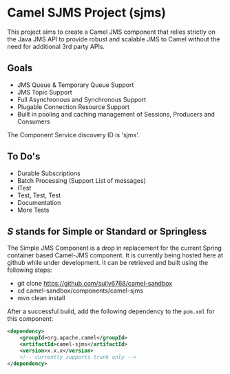 Camel SJMS Project (sjms)
====================
This project aims to create a Camel JMS component that relies strictly on the Java JMS API to 
provide robust and scalable JMS to Camel without the need for additional 3rd party APIs.

Goals
-----------
* JMS Queue & Temporary Queue Support
* JMS Topic Support
* Full Asynchronous and Synchronous Support
* Plugable Connection Resource Support
* Built in pooling and caching management of Sessions, Producers and Consumers 

The Component Service discovery ID is 'sjms'.

To Do's
-------
* Durable Subscriptions
* Batch Processing (Support List of messages)
* ITest
* Test, Test, Test
* Documentation
* More Tests


*S* stands for Simple or Standard or Springless
---------------------------------------------------------

The Simple JMS Component is a drop in replacement for the current Spring container based 
Camel-JMS component. It is currently being hosted here at github while under development.
It can be retrieved and built using the following steps:

* git clone https://github.com/sully6768/camel-sandbox
* cd camel-sandbox/components/camel-sjms
* mvn clean install

After a successful build, add the following dependency to the `pom.xml` for this component:
```xml
<dependency>
    <groupId>org.apache.camel</groupId>
    <artifactId>camel-sjms</artifactId>
    <version>x.x.x</version>
    <!-- currently supports trunk only -->
</dependency>
```


